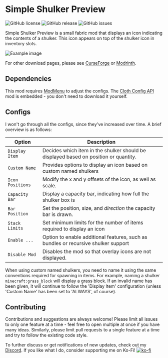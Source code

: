 # Simple Shulker Preview
![GitHub license](https://img.shields.io/github/license/BVengo/simple-shulker-preview.svg)
![GitHub release](https://img.shields.io/github/release/BVengo/simple-shulker-preview.svg)
![GitHub issues](https://img.shields.io/github/issues/BVengo/simple-shulker-preview.svg)

Simple Shulker Preview is a small fabric mod that displays an icon indicating the contents of a shulker. This icon appears on top of the shulker icon in inventory slots.


![Example image](src/main/resources/assets/simpleshulkerpreview/example.png)

For other download pages, please see [CurseForge](https://www.curseforge.com/minecraft/mc-mods/simple-shulker-preview) or [Modrinth](https://modrinth.com/mod/simple-shulker-preview).

## Dependencies
This mod requires [ModMenu](https://www.curseforge.com/minecraft/mc-mods/modmenu) to adjust the configs. The [Cloth Config API](https://www.curseforge.com/minecraft/mc-mods/cloth-config) mod is embedded - you don't need to download it yourself. 

## Configs
I won't go through all the configs, since they've increased over time. A brief overview is as follows:

| **Option**          | **Description**                                                                      |
|---------------------|--------------------------------------------------------------------------------------|
| `Display Item`      | Decides which item in the shulker should be displayed based on position or quantity. |
| `Custom Name`       | Provides options to display an icon based on custom named shulkers                   |
| `Icon Positions`    | Modify the x and y offsets of the icon, as well as scale.                            |
| `Capacity Bar`      | Display a capacity bar, indicating how full the shulker box is                       |
| `Bar Position`      | Set the position, size, and _direction_ the capacity bar is drawn.                   |
| `Stack Limits`      | Set minimum limits for the number of items required to display an icon               |
| `Enable ...`        | Option to enable additional features, such as bundles or recursive shulker support   |
| `Disable Mod`       | Disables the mod so that overlay icons are not displayed.                            |

When using custom named shulkers, you need to name it using the same conventions required for spawning in items. For example, naming a shulker `minecraft:grass_block` will display a grass block. If an invalid name has been given, it will continue to follow the 'Display Item' configuration (unless 'Custom Name' has been set to 'ALWAYS', of course).

## Contributing
Contributions and suggestions are always welcome! Please limit all issues to only one feature at a time - feel free to open multiple at once if you have many ideas. Similarly, please limit pull requests to a single feature at a time and try to follow the existing code style.


To further discuss or get notifications of new updates, check out my [Discord](https://discord.com/invite/kUhf3WSSfv). If you like what I do, consider supporting me on Ko-Fi! [![ko-fi](https://ko-fi.com/img/githubbutton_sm.svg)](https://ko-fi.com/C0C7DZ3FB)
